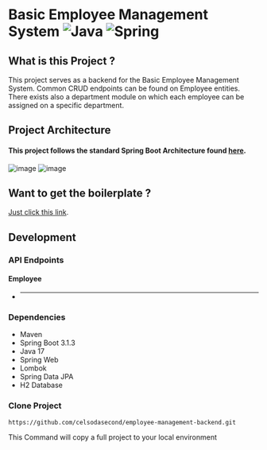 # Basic Employee Management System ![Java](https://img.shields.io/badge/java-%23ED8B00.svg?style=for-the-badge&logo=openjdk&logoColor=white) ![Spring](https://img.shields.io/badge/spring-%236DB33F.svg?style=for-the-badge&logo=spring&logoColor=white)

## What is this Project ?

This project serves as a backend for the Basic Employee Management System. Common CRUD endpoints can be found on
Employee entities. There exists also a department module on which each employee can be assigned on a specific
department.

## Project Architecture

#### This project follows the standard Spring Boot Architecture found [here](https://www.javatpoint.com/spring-boot-architecture).
![image](https://github.com/celsodasecond/ems-backend/assets/75917932/bda679e3-838a-460b-881e-f59ff7592589)
![image](https://github.com/celsodasecond/ems-backend/assets/75917932/3cbea442-7947-4f6b-9b12-32631018f822)



## Want to get the boilerplate ?

[Just click this link](https://start.spring.io/#!type=maven-project&language=java&platformVersion=3.1.3&packaging=jar&jvmVersion=17&groupId=com.celso&artifactId=ems-backend&name=ems-backend&description=Demo%20project%20for%20Spring%20Boot%20-%20Employee%20Management%20System&packageName=com.celso.ems-backend&dependencies=web,h2,data-jpa,lombok).

## Development

### API Endpoints

#### Employee

- ****

### Dependencies

- Maven
- Spring Boot 3.1.3
- Java 17
- Spring Web
- Lombok
- Spring Data JPA
- H2 Database

### Clone Project

```shell
https://github.com/celsodasecond/employee-management-backend.git
```

This Command will copy a full project to your local environment

